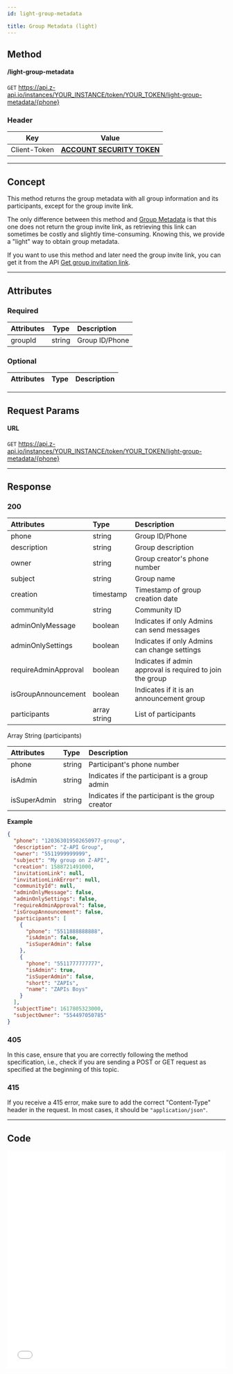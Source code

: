 ```yaml
---
id: light-group-metadata

title: Group Metadata (light)
---
```


## Method  

#### /light-group-metadata  

`GET` https://api.z-api.io/instances/YOUR_INSTANCE/token/YOUR_TOKEN/light-group-metadata/{phone}  

### Header  

|      Key       |            Value            |  
| :------------: |     :-----------------:     |  
|  Client-Token  | **[ACCOUNT SECURITY TOKEN](../security/client-token)** |  

---

## Concept  

This method returns the group metadata with all group information and its participants, except for the group invite link.  

The only difference between this method and [Group Metadata](./metadata-group.md) is that this one does not return the group invite link, as retrieving this link can sometimes be costly and slightly time-consuming. Knowing this, we provide a "light" way to obtain group metadata.

If you want to use this method and later need the group invite link, you can get it from the API [Get group invitation link](./get-invitation-link.md).

---

## Attributes  

### Required  

| Attributes |  Type  | Description        |  
| :-------- | :----: | :--------------- |  
| groupId   | string | Group ID/Phone   |  

### Optional  

| Attributes | Type | Description |  
| :-------- | :--: | :-------- |  

---

## Request Params  

#### URL  

`GET` https://api.z-api.io/instances/YOUR_INSTANCE/token/YOUR_TOKEN/light-group-metadata/{phone}  

---

## Response  

### 200  

| Attributes            | Type         | Description                             |  
| :-------------------- | :---------- | :-------------------------------------- |  
| phone                | string       | Group ID/Phone                          |  
| description          | string       | Group description                        |  
| owner                | string       | Group creator's phone number            |  
| subject              | string       | Group name                               |  
| creation             | timestamp    | Timestamp of group creation date        |  
| communityId          | string       | Community ID                            |  
| adminOnlyMessage     | boolean      | Indicates if only Admins can send messages |  
| adminOnlySettings    | boolean      | Indicates if only Admins can change settings |  
| requireAdminApproval | boolean      | Indicates if admin approval is required to join the group |  
| isGroupAnnouncement  | boolean      | Indicates if it is an announcement group |  
| participants         | array string | List of participants                    |  

Array String (participants)  

| Attributes   | Type   | Description                                         |  
| :----------- | :----- | :------------------------------------------------ |  
| phone        | string | Participant's phone number                         |  
| isAdmin      | string | Indicates if the participant is a group admin      |  
| isSuperAdmin | string | Indicates if the participant is the group creator  |  

<!-- | short        | string | Participant's short name                        |  
| name         | string | Participant's full name                           | -->

**Example**  

```json  
{
  "phone": "120363019502650977-group",
  "description": "Z-API Group",
  "owner": "5511999999999",
  "subject": "My group on Z-API",
  "creation": 1588721491000,
  "invitationLink": null,
  "invitationLinkError": null,
  "communityId": null,
  "adminOnlyMessage": false,
  "adminOnlySettings": false,
  "requireAdminApproval": false,
  "isGroupAnnouncement": false,
  "participants": [
    {
      "phone": "5511888888888",
      "isAdmin": false,
      "isSuperAdmin": false
    },
    {
      "phone": "5511777777777",
      "isAdmin": true,
      "isSuperAdmin": false,
      "short": "ZAPIs",
      "name": "ZAPIs Boys"
    }
  ],
  "subjectTime": 1617805323000,
  "subjectOwner": "554497050785"
}
```

### 405  

In this case, ensure that you are correctly following the method specification, i.e., check if you are sending a POST or GET request as specified at the beginning of this topic.  

### 415  

If you receive a 415 error, make sure to add the correct "Content-Type" header in the request. In most cases, it should be `"application/json"`.  

---

## Code  

<iframe src="//api.apiembed.com/?source=https://raw.githubusercontent.com/Z-API/z-api-docs/main/json-examples/get-light-group-metadata.json&targets=all" frameborder="0" scrolling="no" width="100%" height="500px" seamless></iframe>
